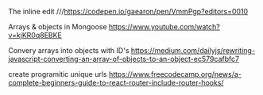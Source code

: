 <!-- A list of resources used -->

The inline edit
///https://codepen.io/gaearon/pen/VmmPgp?editors=0010


Arrays & objects in Mongoose
https://www.youtube.com/watch?v=kjKR0q8EBKE

Convery arrays into objects with ID's
https://medium.com/dailyjs/rewriting-javascript-converting-an-array-of-objects-to-an-object-ec579cafbfc7

create programitic unique urls
https://www.freecodecamp.org/news/a-complete-beginners-guide-to-react-router-include-router-hooks/
